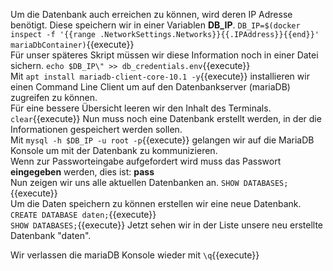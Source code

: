 Um die Datenbank auch erreichen zu können, wird deren IP Adresse benötigt. Diese speichern wir in einer Variablen **DB_IP**. `DB_IP=$(docker inspect -f '{{range .NetworkSettings.Networks}}{{.IPAddress}}{{end}}' mariaDbContainer)`{{execute}}  
Für unser späteres Skript müssen wir diese Information noch in einer Datei sichern. `echo $DB_IP\" >> db_credentials.env`{{execute}}  
Mit `apt install mariadb-client-core-10.1 -y`{{execute}} installieren wir einen Command Line Client um auf den Datenbankserver (mariaDB) zugreifen zu können.  
Für eine bessere Übersicht leeren wir den Inhalt des Terminals. `clear`{{execute}}
Nun muss noch eine Datenbank erstellt werden, in der die Informationen gespeichert werden sollen.  
Mit `mysql -h $DB_IP -u root -p`{{execute}} gelangen wir auf die MariaDB Konsole um mit der Datenbank zu kommunizieren.  
Wenn zur Passworteingabe aufgefordert wird muss das Passwort **eingegeben** werden, dies ist: **pass**  
Nun zeigen wir uns alle aktuellen Datenbanken an. `SHOW DATABASES;`{{execute}}  
Um die Daten speichern zu können erstellen wir eine neue Datenbank. `CREATE DATABASE daten;`{{execute}}  
`SHOW DATABASES;`{{execute}} Jetzt sehen wir in der Liste unsere neu erstellte Datenbank "daten".

Wir verlassen die mariaDB Konsole wieder mit `\q`{{execute}}